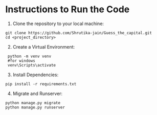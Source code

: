 # Instructions to Run the Code

1. Clone the repository to your local machine:

```
git clone https://github.com/Shrutika-jain/Guess_the_capital.git
cd <project_directory>
```

2. Create a Virtual Environment:

```
 python -m venv venv
 #for windows
 venv\Scripts\activate
```

3. Install Dependencies:

```
pip install -r requirements.txt
```

4. Migrate and Runserver:
   
 ```
python manage.py migrate    
python manage.py runserver
 ```
   
